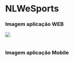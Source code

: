 # NLWeSports


### Imagem aplicação WEB
<img style='' src="https://user-images.githubusercontent.com/39751095/192162200-cc22f36f-10ed-481b-bda4-da870402da7a.png" />


# 

### Imagem aplicação Mobile

<img style='' src="" />
